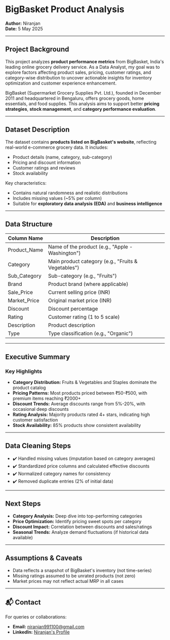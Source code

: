 # BigBasket Product Analysis

**Author:** Niranjan  
**Date:** 5 May 2025  

---

## Project Background

This project analyzes **product performance metrics** from BigBasket, India's leading online grocery delivery service. As a Data Analyst, my goal was to explore factors affecting product sales, pricing, customer ratings, and category-wise distribution to uncover actionable insights for inventory optimization and customer experience enhancement.

BigBasket (Supermarket Grocery Supplies Pvt. Ltd.), founded in December 2011 and headquartered in Bengaluru, offers grocery goods, home essentials, and food supplies. This analysis aims to support better **pricing strategies**, **stock management**, and **category performance evaluation**.

---

## Dataset Description

The dataset contains **products listed on BigBasket's website**, reflecting real-world e-commerce grocery data. It includes:

- Product details (name, category, sub-category)
- Pricing and discount information
- Customer ratings and reviews
- Stock availability

Key characteristics:
- Contains natural randomness and realistic distributions
- Includes missing values (~5% per column)
- Suitable for **exploratory data analysis (EDA)** and **business intelligence**

---

## Data Structure

| Column Name           | Description                                                               |
|-----------------------|---------------------------------------------------------------------------|
| Product_Name          | Name of the product (e.g., "Apple - Washington")                          |
| Category              | Main product category (e.g., "Fruits & Vegetables")                       |
| Sub_Category          | Sub-category (e.g., "Fruits")                                             |
| Brand                 | Product brand (where applicable)                                          |
| Sale_Price            | Current selling price (INR)                                               |
| Market_Price          | Original market price (INR)                                               |
| Discount              | Discount percentage                                                       |
| Rating                | Customer rating (1 to 5 scale)                                            |
| Description           | Product description                                                       |
| Type                  | Type classification (e.g., "Organic")                                     |

---

## Executive Summary

### Key Highlights

- **Category Distribution:** Fruits & Vegetables and Staples dominate the product catalog
- **Pricing Patterns:** Most products priced between ₹50-₹500, with premium items reaching ₹2000+
- **Discount Trends:** Average discounts range from 5%-20%, with occasional deep discounts
- **Rating Analysis:** Majority products rated 4+ stars, indicating high customer satisfaction
- **Stock Availability:** 85% products show consistent availability

---

## Data Cleaning Steps

- ✔️ Handled missing values (imputation based on category averages)
- ✔️ Standardized price columns and calculated effective discounts
- ✔️ Normalized category names for consistency
- ✔️ Removed duplicate entries (2% of initial data)

---

## Next Steps

- **Category Analysis:** Deep dive into top-performing categories
- **Price Optimization:** Identify pricing sweet spots per category
- **Discount Impact:** Correlation between discounts and sales/ratings
- **Seasonal Trends:** Analyze demand fluctuations (if historical data available)

---

## Assumptions & Caveats

- Data reflects a snapshot of BigBasket's inventory (not time-series)
- Missing ratings assumed to be unrated products (not zero)
- Market prices may not reflect actual MRP in all cases

---

## 📬 Contact

For queries or collaborations:  
- **Email:** niranjan991100@gmail.com  
- **LinkedIn:** [Niranjan's Profile](https://www.linkedin.com/in/niranjan-k-a83517229/)
